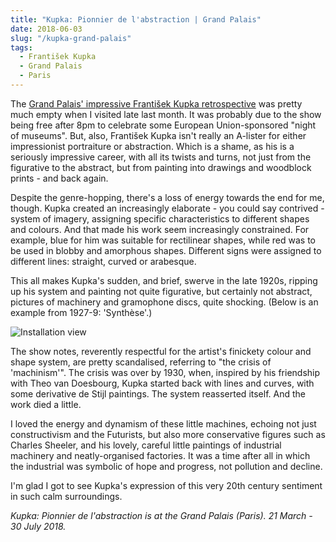 ```yaml
---
title: "Kupka: Pionnier de l'abstraction | Grand Palais"
date: 2018-06-03
slug: "/kupka-grand-palais"
tags:
  - František Kupka
  - Grand Palais
  - Paris
---
```


The [Grand Palais' impressive František Kupka retrospective](https://www.grandpalais.fr/fr/evenement/kupka) was pretty much empty when I visited late last month. It was probably due to the show being free after 8pm to celebrate some European Union-sponsored "night of museums". But, also, František Kupka isn't really an A-lister for either impressionist portraiture or abstraction. Which is a shame, as his is a seriously impressive career, with all its twists and turns, not just from the figurative to the abstract, but from painting into drawings and woodblock prints - and back again.

Despite the genre-hopping, there's a loss of energy towards the end for me, though. Kupka created an increasingly elaborate - you could say contrived - system of imagery, assigning specific characteristics to different shapes and colours. And that made his work seem increasingly constrained. For example, blue for him was suitable for rectilinear shapes, while red was to be used in blobby and amorphous shapes. Different signs were assigned to different lines: straight, curved or arabesque.

This all makes Kupka's sudden, and brief, swerve in the late 1920s, ripping up his system and painting not quite figurative, but certainly not abstract, pictures of machinery and gramophone discs, quite shocking. (Below is an example from 1927-9: 'Synthèse'.)

![Installation view](/kupka-grand-palais.jpg)

The show notes, reverently respectful for the artist's finickety colour and shape system, are pretty scandalised, referring to "the crisis of 'machinism'". The crisis was over by 1930, when, inspired by his friendship with Theo van Doesbourg, Kupka started back with lines and curves, with some derivative de Stijl paintings. The system reasserted itself. And the work died a little.

I loved the energy and dynamism of these little machines, echoing not just constructivism and the Futurists, but also more conservative figures such as Charles Sheeler, and his lovely, careful little paintings of industrial machinery and neatly-organised factories. It was a time after all in which the industrial was symbolic of hope and progress, not pollution and decline.

I'm glad I got to see Kupka's expression of this very 20th century sentiment in such calm surroundings.

*Kupka: Pionnier de l'abstraction is at the Grand Palais (Paris). 21 March - 30 July 2018.*
